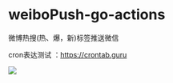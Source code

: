 # weiboPush-go-actions
微博热搜(热、爆，新)标签推送微信


cron表达测试 ：https://crontab.guru



<img src="https://wxpusher.zjiecode.com/api/qrcode/D3IboEmZi3JsdD4K3oHukzEeM3hCcG50ODJAXO9BNdjVS6OnjrVXk5B0AUTOT1cL.jpg"/>
